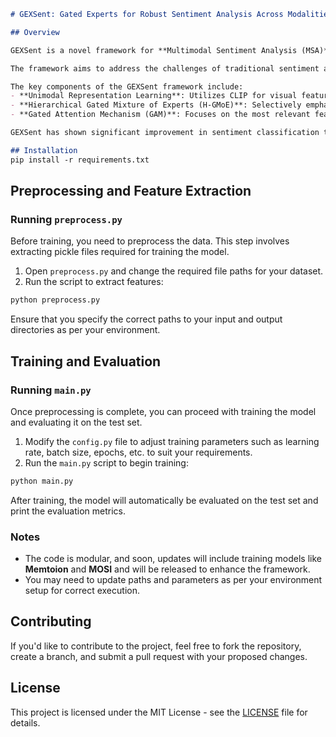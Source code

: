 ```markdown
# GEXSent: Gated Experts for Robust Sentiment Analysis Across Modalities

## Overview

GEXSent is a novel framework for **Multimodal Sentiment Analysis (MSA)** that leverages advanced models like **Modern BERT** for text and **CLIP** for visual feature extraction. It integrates two powerful feature enhancement modules: **Hierarchical Gated Mixture of Experts (H-GMoE)** and **Gated Attention Mechanism (GAM)**, enabling more focused and robust sentiment analysis across various modalities, including text, images, and videos.

The framework aims to address the challenges of traditional sentiment analysis methods by incorporating deep learning techniques to interpret complex emotional cues across multiple data modalities. GEXSent outperforms current state-of-the-art models on benchmark datasets such as **CMU-MOSI**, **CMU-MOSEI**, and **Memotion**, showing superior performance in fine-grained sentiment classification and sentiment intensity prediction.

The key components of the GEXSent framework include:
- **Unimodal Representation Learning**: Utilizes CLIP for visual feature extraction and Modern BERT for text feature extraction.
- **Hierarchical Gated Mixture of Experts (H-GMoE)**: Selectively emphasizes the most informative features from both text and visual modalities.
- **Gated Attention Mechanism (GAM)**: Focuses on the most relevant features for improved cross-modal interactions.

GEXSent has shown significant improvement in sentiment classification tasks by effectively handling complex multimodal inputs, demonstrating its ability to enhance sentiment understanding in real-world applications like social media analysis, entertainment, and customer feedback analysis.

## Installation
pip install -r requirements.txt
```

## Preprocessing and Feature Extraction

### Running `preprocess.py`

Before training, you need to preprocess the data. This step involves extracting pickle files required for training the model.

1. Open `preprocess.py` and change the required file paths for your dataset.
2. Run the script to extract features:

```bash
python preprocess.py
```

Ensure that you specify the correct paths to your input and output directories as per your environment.

## Training and Evaluation

### Running `main.py`

Once preprocessing is complete, you can proceed with training the model and evaluating it on the test set.

1. Modify the `config.py` file to adjust training parameters such as learning rate, batch size, epochs, etc. to suit your requirements.
2. Run the `main.py` script to begin training:

```bash
python main.py
```

After training, the model will automatically be evaluated on the test set and print the evaluation metrics.

### Notes

- The code is modular, and soon, updates will include training models like **Memtoion** and **MOSI** and will be released to enhance the framework.
- You may need to update paths and parameters as per your environment setup for correct execution.

## Contributing

If you'd like to contribute to the project, feel free to fork the repository, create a branch, and submit a pull request with your proposed changes.

## License

This project is licensed under the MIT License - see the [LICENSE](LICENSE) file for details.
```
